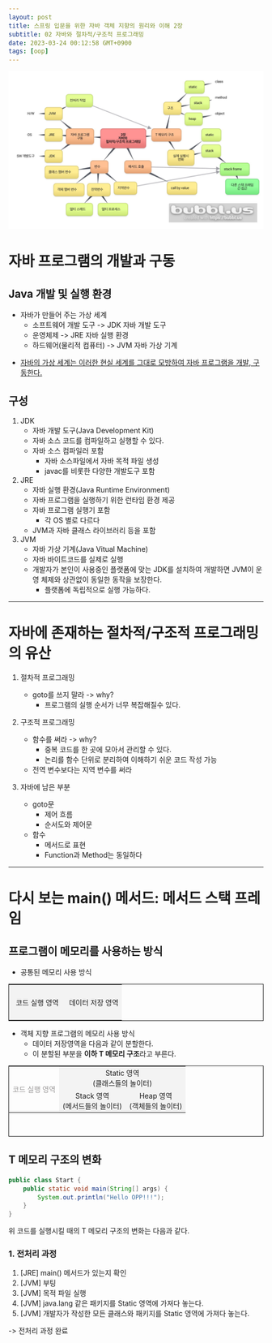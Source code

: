 ```yaml
---
layout: post
title: 스프링 입문을 위한 자바 객체 지향의 원리와 이해 2장
subtitle: 02 자바와 절차적/구조적 프로그래밍
date: 2023-03-24 00:12:58 GMT+0900
tags: [oop]
---
```

![summary_mindmap](/assets/images/java-oop-for-spring-ch2.jpg)


# 자바 프로그램의 개발과 구동
## Java 개발 및 실행 환경
- 자바가 만들어 주는 가상 세계
	* 소프트웨어 개발 도구 -> JDK 자바 개발 도구
	* 운영체제 -> JRE 자바 실행 환경
	* 하드웨어(물리적 컴퓨터) -> JVM 자바 가상 기계
* <u>자바의 가상 세계는 이러한 현실 세계를 그대로 모방하여 자바 프로그램을 개발, 구동한다.</u>


## 구성
1. JDK
	- 자바 개발 도구(Java Development Kit)
	- 자바 소스 코드를 컴파일하고 실행할 수 있다.
	- 자바 소스 컴파일러 포함
		- 자바 소스파일에서 자바 목적 파일 생성
		- javac를 비롯한 다양한 개발도구 포함
2. JRE
	- 자바 실행 환경(Java Runtime Environment)
	- 자바 프로그램을 실행하기 위한 런타임 환경 제공
	- 자바 프로그램 실행기 포함
		- 각 OS 별로 다르다
	- JVM과 자바 클래스 라이브러리 등을 포함
3. JVM
	- 자바 가상 기계(Java Vitual Machine)
	- 자바 바이트코드를 실제로 실행
	- 개발자가 본인이 사용중인 플랫폼에 맞는 JDK를 설치하여 개발하면 JVM이 운영 체제와 상관없이 동일한 동작을 보장한다.
		- 플랫폼에 독립적으로 실행 가능하다.


---


# 자바에 존재하는 절차적/구조적 프로그래밍의 유산
1. 절차적 프로그래밍
	- goto를 쓰지 말라 -> why?
		- 프로그램의 실행 순서가 너무 복잡해질수 있다.

2. 구조적 프로그래밍
	- 함수를 써라 -> why?
		- 중복 코드를 한 곳에 모아서 관리할 수 있다.
		- 논리를 함수 단위로 분리하여 이해하기 쉬운 코드 작성 가능
	- 전역 변수보다는 지역 변수를 써라

3. 자바에 남은 부분
	- goto문 
		- 제어 흐름
		- 순서도와 제어문
	- 함수
		- 메서드로 표현
		- Function과 Method는 동일하다


---


# 다시 보는 main() 메서드: 메서드 스택 프레임
## 프로그램이 메모리를 사용하는 방식
- 공통된 메모리 사용 방식
<table style="border: 1px solid;">
	<colgroup>
		<col width="50%" />
		<col width="50%" />
	</colgroup>
	<tbody style="text-align:center;background: #f3f3f3;height: 70px;">
		<tr>
			<td markdown="span">코드 실행 영역</td>
			<td markdown="span">데이터 저장 영역</td>
		</tr>
	</tbody>
</table>

- 객체 지향 프로그램의 메모리 사용 방식
	- 데이터 저장영역을 다음과 같이 분할한다.
	- 이 분할된 부분을 **이하 T 메모리 구조**라고 부른다.
<table style="text-align:center; height: 140px; border: 1px solid;">
  <tr>
    <td rowspan="2" style="color: #999797">코드 실행 영역</td>
    <td colspan="2" style="background: #f3f3f3;">Static 영역<br>(클래스들의 놀이터)</td>
  </tr>
  <tr style="background: #f3f3f3;">
    <td>Stack 영역<br>(메서드들의 놀이터)</td>
    <td>Heap 영역<br>(객체들의 놀이터)</td>
  </tr>
</table>


## T 메모리 구조의 변화
``` java
public class Start {
	public static void main(String[] args) {
		System.out.println("Hello OPP!!!");
	}
}
```

위 코드를 실행시킬 때의 T 메모리 구조의 변화는 다음과 같다.


### 1. 전처리 과정
1. [JRE] main() 메서드가 있는지 확인
2. [JVM] 부팅
3. [JVM] 목적 파일 실행
4. [JVM] java.lang 같은 패키지를 Static 영역에 가져다 놓는다.
5. [JVM] 개발자가 작성한 모든 클래스와 패키지를 Static 영역에 가져다 놓는다.

-> 전처리 과정 완료

